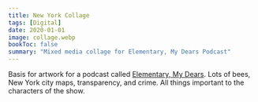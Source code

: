 ```yaml
---
title: New York Collage
tags: [Digital]
date: 2020-01-01
image: collage.webp
bookToc: false
summary: "Mixed media collage for Elementary, My Dears Podcast"
---
```


Basis for artwork for a podcast called [Elementary, My Dears](https://podcasters.spotify.com/pod/show/elementarymydears). Lots of bees, New York city maps, transparency, and crime. All things important to the characters of the show. 